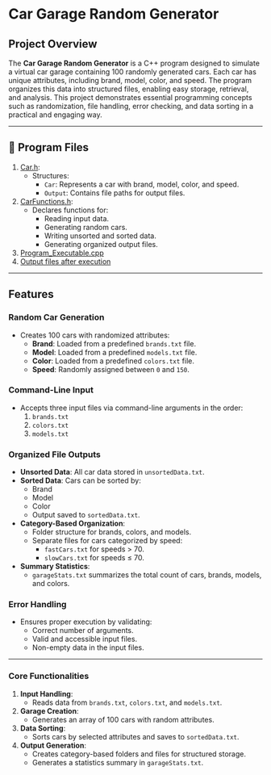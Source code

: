 # Car Garage Random Generator

## **Project Overview**
The **Car Garage Random Generator** is a C++ program designed to simulate a virtual car garage containing 100 randomly generated cars. Each car has unique attributes, including brand, model, color, and speed. The program organizes this data into structured files, enabling easy storage, retrieval, and analysis. This project demonstrates essential programming concepts such as randomization, file handling, error checking, and data sorting in a practical and engaging way.

---

## 📁 **Program Files**
1. [Car.h](https://github.com/EricDelgado993/Gar-Garage-Random-Generator/blob/main/Car%20Garage%20Project/Car.h):
   - Structures:
     - `Car`: Represents a car with brand, model, color, and speed.
     - `Output`: Contains file paths for output files.
2. [CarFunctions.h](https://github.com/EricDelgado993/Gar-Garage-Random-Generator/blob/main/Car%20Garage%20Project/CarFunctions.h):
   - Declares functions for:
     - Reading input data.
     - Generating random cars.
     - Writing unsorted and sorted data.
     - Generating organized output files.
3. [Program_Executable.cpp](https://github.com/EricDelgado993/Gar-Garage-Random-Generator/blob/main/Car%20Garage%20Project/EricDelgadoProject1.cpp)
4. [Output files after execution](https://github.com/EricDelgado993/Gar-Garage-Random-Generator/tree/main/Car%20Garage%20Project/Output)

---

## **Features**

### **Random Car Generation**
- Creates 100 cars with randomized attributes:
  - **Brand**: Loaded from a predefined `brands.txt` file.
  - **Model**: Loaded from a predefined `models.txt` file.
  - **Color**: Loaded from a predefined `colors.txt` file.
  - **Speed**: Randomly assigned between `0` and `150`.

### **Command-Line Input**
- Accepts three input files via command-line arguments in the order:
  1. `brands.txt`
  2. `colors.txt`
  3. `models.txt`

### **Organized File Outputs**
- **Unsorted Data**: All car data stored in `unsortedData.txt`.
- **Sorted Data**: Cars can be sorted by:
  - Brand
  - Model
  - Color
  - Output saved to `sortedData.txt`.
- **Category-Based Organization**:
  - Folder structure for brands, colors, and models.
  - Separate files for cars categorized by speed:
    - `fastCars.txt` for speeds > 70.
    - `slowCars.txt` for speeds ≤ 70.
- **Summary Statistics**:
  - `garageStats.txt` summarizes the total count of cars, brands, models, and colors.

### **Error Handling**
- Ensures proper execution by validating:
  - Correct number of arguments.
  - Valid and accessible input files.
  - Non-empty data in the input files.

---

### **Core Functionalities**
1. **Input Handling**:
   - Reads data from `brands.txt`, `colors.txt`, and `models.txt`.
2. **Garage Creation**:
   - Generates an array of 100 cars with random attributes.
3. **Data Sorting**:
   - Sorts cars by selected attributes and saves to `sortedData.txt`.
4. **Output Generation**:
   - Creates category-based folders and files for structured storage.
   - Generates a statistics summary in `garageStats.txt`.
